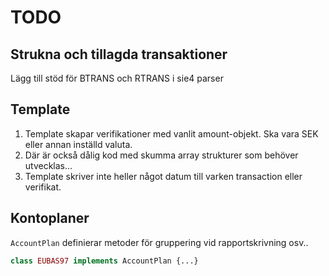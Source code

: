 # TODO

## Strukna och tillagda transaktioner

Lägg till stöd för BTRANS och RTRANS i sie4 parser

## Template

1. Template skapar verifikationer med vanlit amount-objekt. Ska vara SEK eller annan inställd valuta.
1. Där är också dålig kod med skumma array strukturer som behöver utvecklas...
1. Template skriver inte heller något datum till varken transaction eller verifikat.

## Kontoplaner

`AccountPlan` definierar metoder för gruppering vid rapportskrivning osv..

```php
class EUBAS97 implements AccountPlan {...}
```
